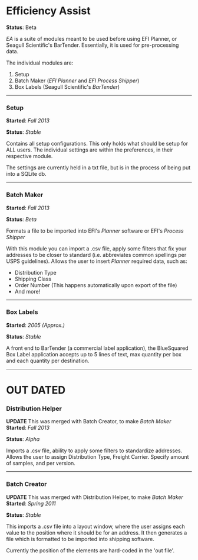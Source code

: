 # Efficiency Assist #
**Status**: Beta

_EA_ is a suite of modules meant to be used before using EFI Planner, or Seagull Scientific's BarTender. Essentially, it is used for pre-processing data.

The individual modules are:

  1. Setup
  1. Batch Maker (_EFI Planner_ and _EFI Process Shipper_)
  1. Box Labels (Seagull Scientific's _BarTender_)


---


### Setup ###
**Started**: _Fall 2013_

**Status**: _Stable_

Contains all setup configurations. This only holds what should be setup for ALL users. The individual settings are within the preferences, in their respective module.

The settings are currently held in a txt file, but is in the process of being put into a SQLite db.


---


### Batch Maker ###
**Started**: _Fall 2013_

**Status**: _Beta_

Formats a file to be imported into EFI's _Planner_ software or EFI's _Process Shipper_

With this module you can import a .csv file, apply some filters that fix your addresses to be closer to standard (i.e. abbreviates common spellings per USPS guidelines). Allows the user to insert _Planner_ required data, such as:
  * Distribution Type
  * Shipping Class
  * Order Number (This happens automatically upon export of the file)
  * And more!


---


### Box Labels ###
**Started**: _2005 (Approx.)_

**Status**: _Stable_

A front end to BarTender (a commercial label application), the BlueSquared Box Label application accepts up to 5 lines of text, max quantity per box and each quantity per destination.


---


# OUT DATED #
### Distribution Helper ###
**UPDATE** This was merged with Batch Creator, to make _Batch Maker_
**Started**: _Fall 2013_

**Status**: _Alpha_

Imports a .csv file, ability to apply some filters to standardize addresses. Allows the user to assign Distribution Type, Freight Carrier. Specify amount of samples, and per version.


---


### Batch Creator ###
**UPDATE** This was merged with Distribution Helper, to make _Batch Maker_
**Started**: _Spring 2011_

**Status**: _Stable_

This imports a .csv file into a layout window, where the user assigns each value to the position where it should be for an address. It then generates a file which is formatted to be imported into shipping software.

Currently the position of the elements are hard-coded in the 'out file'.